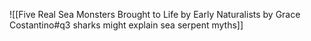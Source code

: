 ![[Five Real Sea Monsters Brought to Life by Early Naturalists by Grace Costantino#q3 sharks might explain sea serpent myths]]
